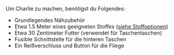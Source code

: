 Um Charlie zu machen, benötigst du Folgendes:

*   Grundlegendes Nähzubehör
*   Etwa 1.5 Meter eines geeigneten Stoffes ([siehe Stoffoptionen](/docs/patterns/charlie/fabric))
*   Etwa 30 Zentimeter Futter (verwendet für Taschentaschen)
*   Fusible Schnittstelle für die hinteren Taschen
*   Ein Reißverschluss und Button für die Fliege

